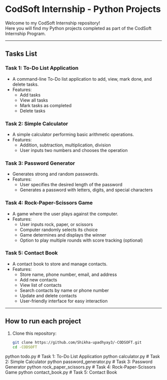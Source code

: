 # CodSoft Internship - Python Projects

Welcome to my CodSoft Internship repository!  
Here you will find my Python projects completed as part of the CodSoft Internship Program.

---

## Tasks List

### Task 1: To-Do List Application
- A command-line To-Do list application to add, view, mark done, and delete tasks.
- Features:
  - Add tasks
  - View all tasks
  - Mark tasks as completed
  - Delete tasks

### Task 2: Simple Calculator
- A simple calculator performing basic arithmetic operations.
- Features:
  - Addition, subtraction, multiplication, division
  - User inputs two numbers and chooses the operation

### Task 3: Password Generator
- Generates strong and random passwords.
- Features:
  - User specifies the desired length of the password
  - Generates a password with letters, digits, and special characters

### Task 4: Rock-Paper-Scissors Game
- A game where the user plays against the computer.
- Features:
  - User inputs rock, paper, or scissors
  - Computer randomly selects its choice
  - Game determines and displays the winner
  - Option to play multiple rounds with score tracking (optional)

### Task 5: Contact Book
- A contact book to store and manage contacts.
- Features:
  - Store name, phone number, email, and address
  - Add new contacts
  - View list of contacts
  - Search contacts by name or phone number
  - Update and delete contacts
  - User-friendly interface for easy interaction

---

## How to run each project

1. Clone this repository:  
   ```bash
   git clone https://github.com/Shikha-upadhyay3/-CODSOFT.git
   cd -CODSOFT
python todo.py            # Task 1: To-Do List Application
python calculator.py      # Task 2: Simple Calculator
python password_generator.py  # Task 3: Password Generator
python rock_paper_scissors.py # Task 4: Rock-Paper-Scissors Game
python contact_book.py    # Task 5: Contact Book
